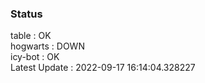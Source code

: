 ### Status


table : OK  
hogwarts : DOWN  
icy-bot : OK  
Latest Update : 2022-09-17 16:14:04.328227
